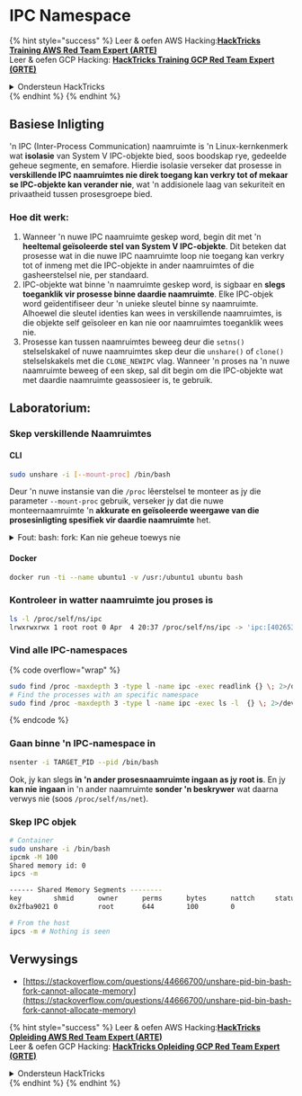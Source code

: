 # IPC Namespace

{% hint style="success" %}
Leer & oefen AWS Hacking:<img src="/.gitbook/assets/arte.png" alt="" data-size="line">[**HackTricks Training AWS Red Team Expert (ARTE)**](https://training.hacktricks.xyz/courses/arte)<img src="/.gitbook/assets/arte.png" alt="" data-size="line">\
Leer & oefen GCP Hacking: <img src="/.gitbook/assets/grte.png" alt="" data-size="line">[**HackTricks Training GCP Red Team Expert (GRTE)**<img src="/.gitbook/assets/grte.png" alt="" data-size="line">](https://training.hacktricks.xyz/courses/grte)

<details>

<summary>Ondersteun HackTricks</summary>

* Kyk na die [**subskripsie planne**](https://github.com/sponsors/carlospolop)!
* **Sluit aan by die** 💬 [**Discord groep**](https://discord.gg/hRep4RUj7f) of die [**telegram groep**](https://t.me/peass) of **volg** ons op **Twitter** 🐦 [**@hacktricks\_live**](https://twitter.com/hacktricks\_live)**.**
* **Deel hacking truuks deur PRs in te dien na die** [**HackTricks**](https://github.com/carlospolop/hacktricks) en [**HackTricks Cloud**](https://github.com/carlospolop/hacktricks-cloud) github repos.

</details>
{% endhint %}
{% endhint %}

## Basiese Inligting

'n IPC (Inter-Process Communication) naamruimte is 'n Linux-kernkenmerk wat **isolasie** van System V IPC-objekte bied, soos boodskap rye, gedeelde geheue segmente, en semafore. Hierdie isolasie verseker dat prosesse in **verskillende IPC naamruimtes nie direk toegang kan verkry tot of mekaar se IPC-objekte kan verander nie**, wat 'n addisionele laag van sekuriteit en privaatheid tussen prosesgroepe bied.

### Hoe dit werk:

1. Wanneer 'n nuwe IPC naamruimte geskep word, begin dit met 'n **heeltemal geïsoleerde stel van System V IPC-objekte**. Dit beteken dat prosesse wat in die nuwe IPC naamruimte loop nie toegang kan verkry tot of inmeng met die IPC-objekte in ander naamruimtes of die gasheerstelsel nie, per standaard.
2. IPC-objekte wat binne 'n naamruimte geskep word, is sigbaar en **slegs toeganklik vir prosesse binne daardie naamruimte**. Elke IPC-objek word geïdentifiseer deur 'n unieke sleutel binne sy naamruimte. Alhoewel die sleutel identies kan wees in verskillende naamruimtes, is die objekte self geïsoleer en kan nie oor naamruimtes toeganklik wees nie.
3. Prosesse kan tussen naamruimtes beweeg deur die `setns()` stelselskakel of nuwe naamruimtes skep deur die `unshare()` of `clone()` stelselskakels met die `CLONE_NEWIPC` vlag. Wanneer 'n proses na 'n nuwe naamruimte beweeg of een skep, sal dit begin om die IPC-objekte wat met daardie naamruimte geassosieer is, te gebruik.

## Laboratorium:

### Skep verskillende Naamruimtes

#### CLI
```bash
sudo unshare -i [--mount-proc] /bin/bash
```
Deur 'n nuwe instansie van die `/proc` lêerstelsel te monteer as jy die parameter `--mount-proc` gebruik, verseker jy dat die nuwe monteernaamruimte 'n **akkurate en geïsoleerde weergawe van die prosesinligting spesifiek vir daardie naamruimte** het.

<details>

<summary>Fout: bash: fork: Kan nie geheue toewys nie</summary>

Wanneer `unshare` sonder die `-f` opsie uitgevoer word, word 'n fout ondervind weens die manier waarop Linux nuwe PID (Proses ID) naamruimtes hanteer. Die sleutelbesonderhede en die oplossing word hieronder uiteengesit:

1. **Probleemverklaring**:
- Die Linux-kern laat 'n proses toe om nuwe naamruimtes te skep met die `unshare` stelselaanroep. Die proses wat die skepping van 'n nuwe PID naamruimte inisieer (genoem die "unshare" proses) betree egter nie die nuwe naamruimte nie; slegs sy kindproses doen.
- Om `%unshare -p /bin/bash%` te loop, begin `/bin/bash` in dieselfde proses as `unshare`. Gevolglik is `/bin/bash` en sy kindproses in die oorspronklike PID naamruimte.
- Die eerste kindproses van `/bin/bash` in die nuwe naamruimte word PID 1. Wanneer hierdie proses verlaat, aktiveer dit die opruiming van die naamruimte as daar geen ander prosesse is nie, aangesien PID 1 die spesiale rol het om weeskindprosesse aan te neem. Die Linux-kern sal dan PID-toewysing in daardie naamruimte deaktiveer.

2. **Gevolg**:
- Die uitgang van PID 1 in 'n nuwe naamruimte lei tot die opruiming van die `PIDNS_HASH_ADDING` vlag. Dit lei tot die `alloc_pid` funksie wat misluk om 'n nuwe PID toe te wys wanneer 'n nuwe proses geskep word, wat die "Kan nie geheue toewys nie" fout veroorsaak.

3. **Oplossing**:
- Die probleem kan opgelos word deur die `-f` opsie saam met `unshare` te gebruik. Hierdie opsie maak dat `unshare` 'n nuwe proses fork nadat die nuwe PID naamruimte geskep is.
- Om `%unshare -fp /bin/bash%` uit te voer, verseker dat die `unshare` opdrag self PID 1 in die nuwe naamruimte word. `/bin/bash` en sy kindproses is dan veilig binne hierdie nuwe naamruimte, wat die voortydige uitgang van PID 1 voorkom en normale PID-toewysing toelaat.

Deur te verseker dat `unshare` met die `-f` vlag loop, word die nuwe PID naamruimte korrek gehandhaaf, wat toelaat dat `/bin/bash` en sy sub-prosesse kan werk sonder om die geheue toewysing fout te ondervind.

</details>

#### Docker
```bash
docker run -ti --name ubuntu1 -v /usr:/ubuntu1 ubuntu bash
```
### &#x20;Kontroleer in watter naamruimte jou proses is
```bash
ls -l /proc/self/ns/ipc
lrwxrwxrwx 1 root root 0 Apr  4 20:37 /proc/self/ns/ipc -> 'ipc:[4026531839]'
```
### Vind alle IPC-namespaces

{% code overflow="wrap" %}
```bash
sudo find /proc -maxdepth 3 -type l -name ipc -exec readlink {} \; 2>/dev/null | sort -u
# Find the processes with an specific namespace
sudo find /proc -maxdepth 3 -type l -name ipc -exec ls -l  {} \; 2>/dev/null | grep <ns-number>
```
{% endcode %}

### Gaan binne 'n IPC-namespace in
```bash
nsenter -i TARGET_PID --pid /bin/bash
```
Ook, jy kan slegs **in 'n ander prosesnaamruimte ingaan as jy root is**. En jy **kan nie** **ingaan** in 'n ander naamruimte **sonder 'n beskrywer** wat daarna verwys nie (soos `/proc/self/ns/net`).

### Skep IPC objek
```bash
# Container
sudo unshare -i /bin/bash
ipcmk -M 100
Shared memory id: 0
ipcs -m

------ Shared Memory Segments --------
key        shmid      owner      perms      bytes      nattch     status
0x2fba9021 0          root       644        100        0

# From the host
ipcs -m # Nothing is seen
```
## Verwysings
* [https://stackoverflow.com/questions/44666700/unshare-pid-bin-bash-fork-cannot-allocate-memory](https://stackoverflow.com/questions/44666700/unshare-pid-bin-bash-fork-cannot-allocate-memory)


{% hint style="success" %}
Leer & oefen AWS Hacking:<img src="/.gitbook/assets/arte.png" alt="" data-size="line">[**HackTricks Opleiding AWS Red Team Expert (ARTE)**](https://training.hacktricks.xyz/courses/arte)<img src="/.gitbook/assets/arte.png" alt="" data-size="line">\
Leer & oefen GCP Hacking: <img src="/.gitbook/assets/grte.png" alt="" data-size="line">[**HackTricks Opleiding GCP Red Team Expert (GRTE)**<img src="/.gitbook/assets/grte.png" alt="" data-size="line">](https://training.hacktricks.xyz/courses/grte)

<details>

<summary>Ondersteun HackTricks</summary>

* Kyk na die [**subskripsie planne**](https://github.com/sponsors/carlospolop)!
* **Sluit aan by die** 💬 [**Discord groep**](https://discord.gg/hRep4RUj7f) of die [**telegram groep**](https://t.me/peass) of **volg** ons op **Twitter** 🐦 [**@hacktricks\_live**](https://twitter.com/hacktricks\_live)**.**
* **Deel hacking truuks deur PRs in te dien na die** [**HackTricks**](https://github.com/carlospolop/hacktricks) en [**HackTricks Cloud**](https://github.com/carlospolop/hacktricks-cloud) github repos.

</details>
{% endhint %}
</details>
{% endhint %}

